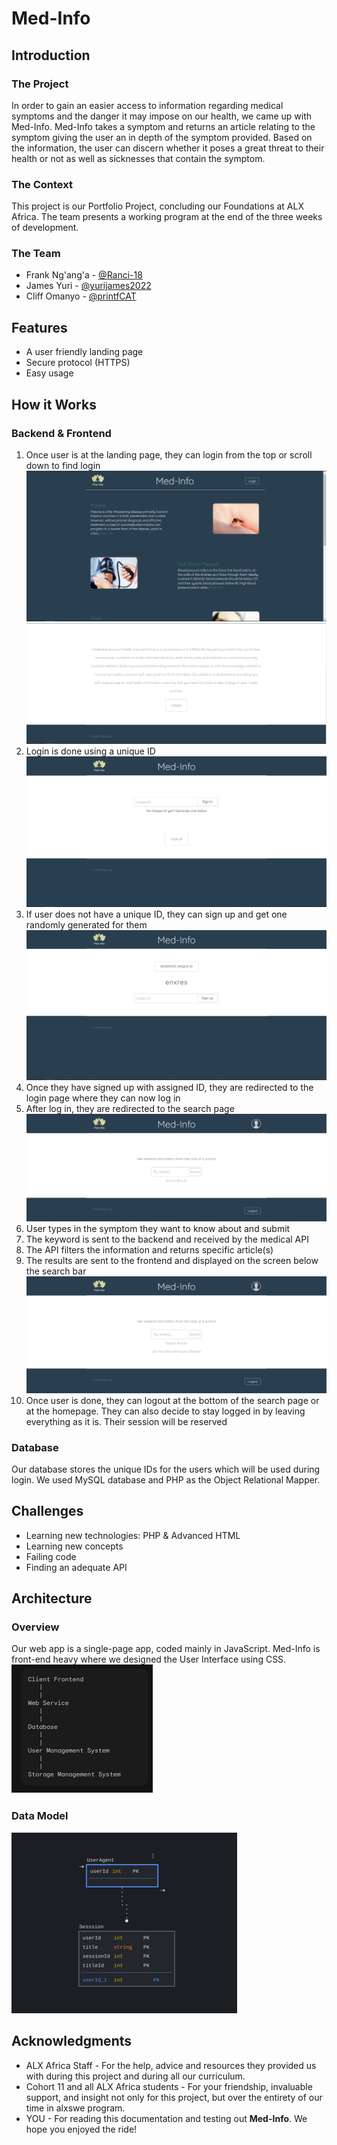 # Med-Info
## Introduction
### The Project
In order to gain an easier access to information regarding medical symptoms and the danger it may impose on our health, we came up with Med-Info. Med-Info takes a symptom and returns an article relating to the symptom giving the user an in depth of the symptom provided. Based on the information, the user can discern whether it poses a great threat to their health or not as well as sicknesses that contain the symptom.
### The Context
This project is our Portfolio Project, concluding our Foundations at ALX Africa. The team presents a working program at the end of the three weeks of development.
### The Team
* Frank Ng'ang'a - [@Ranci-18](https://github.com/Ranci-18)
* James Yuri - [@yurijames2022](https://github.com/yurijames2022)
* Cliff Omanyo - [@printfCAT](https://github.com/printfCAT)
## Features
* A user friendly landing page
* Secure protocol (HTTPS)
* Easy usage
## How it Works
### Backend & Frontend
1. Once user is at the landing page, they can login from the top or scroll down to find login
![Alt text](<https://github.com/Ranci-18/Health_Web_Service/blob/main/screenshots/Annotation%202023-09-04%20203152.png>)
![Alt text](<https://github.com/Ranci-18/Health_Web_Service/blob/main/screenshots/Screenshot%202023-09-11%20124028.png>)
2. Login is done using a unique ID
![Alt text](<https://github.com/Ranci-18/Health_Web_Service/blob/main/screenshots/Annotation%202023-09-04%20203617.png>)
3. If user does not have a unique ID, they can sign up and get one randomly generated for them
![Alt text](<https://github.com/Ranci-18/Health_Web_Service/blob/main/screenshots/Annotation%202023-09-04%20203712.png>)
4. Once they have signed up with assigned ID, they are redirected to the login page where they can now log in
5. After log in, they are redirected to the search page
![Alt text](<https://github.com/Ranci-18/Health_Web_Service/blob/main/screenshots/Screenshot%202023-09-11%20124721.png>)
6. User types in the symptom they want to know about and submit
7. The keyword is sent to the backend and received by the medical API
8. The API filters the information and returns specific article(s)
9. The results are sent to the frontend and displayed on the screen below the search bar
![Alt text](<https://github.com/Ranci-18/Health_Web_Service/blob/main/screenshots/Screenshot%202023-09-11%20124818.png>)
10. Once user is done, they can logout at the bottom of the search page or at the homepage. They can also decide to stay logged in by leaving everything as it is. Their session will be reserved
### Database
Our database stores the unique IDs for the users which will be used during login. We used MySQL database and PHP as the Object Relational Mapper.
## Challenges
* Learning new technologies: PHP & Advanced HTML
* Learning new concepts
* Failing code
* Finding an adequate API
## Architecture
### Overview
Our web app is a single-page app, coded mainly in JavaScript. Med-Info is front-end heavy where we designed the User Interface using CSS.
![Alt text](<https://github.com/Ranci-18/Health_Web_Service/blob/main/screenshots/Screenshot%202023-09-11%20142518.png>)
### Data Model
![Alt text](<https://github.com/Ranci-18/Health_Web_Service/blob/main/screenshots/Screenshot%202023-09-11%20142555.png>)
## Acknowledgments
* ALX Africa Staff - For the help, advice and resources they provided us with during this project and during all our curriculum.
* Cohort 11 and all ALX Africa students - For your friendship, invaluable support, and insight not only for this project, but over the entirety of our time in alxswe program.
* YOU - For reading this documentation and testing out __Med-Info__. We hope you enjoyed the ride!